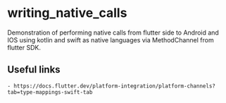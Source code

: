 # writing_native_calls

Demonstration of performing native calls from flutter side to Android and IOS using kotlin and swift as native languages via MethodChannel from flutter SDK.

## Useful links

    - https://docs.flutter.dev/platform-integration/platform-channels?tab=type-mappings-swift-tab
